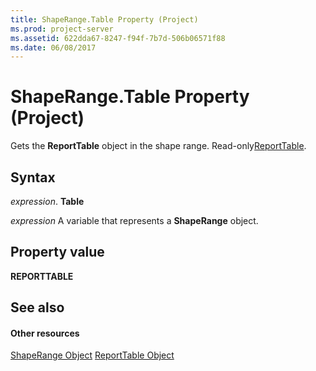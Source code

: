 ```yaml
---
title: ShapeRange.Table Property (Project)
ms.prod: project-server
ms.assetid: 622dda67-8247-f94f-7b7d-506b06571f88
ms.date: 06/08/2017
---
```



# ShapeRange.Table Property (Project)
Gets the **ReportTable** object in the shape range. Read-only[ReportTable](reporttable-object-project.md).

## Syntax

 _expression_. **Table**

 _expression_ A variable that represents a **ShapeRange** object.


## Property value

 **REPORTTABLE**


## See also


#### Other resources


[ShapeRange Object](shaperange-object-project.md)
[ReportTable Object](reporttable-object-project.md)
